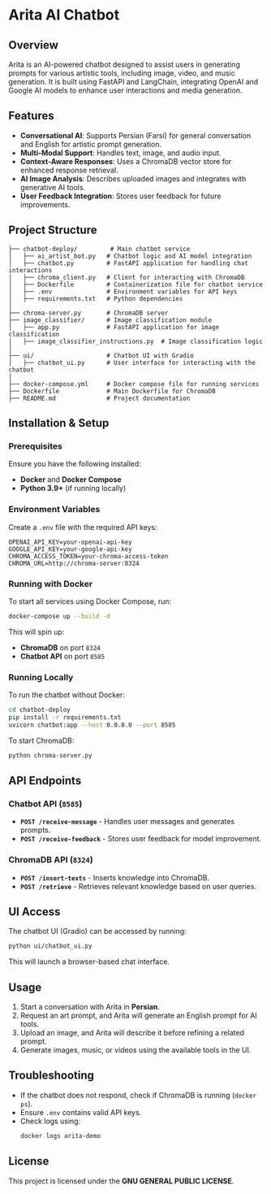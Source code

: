 # Arita AI Chatbot

## Overview
Arita is an AI-powered chatbot designed to assist users in generating prompts for various artistic tools, including image, video, and music generation. It is built using FastAPI and LangChain, integrating OpenAI and Google AI models to enhance user interactions and media generation.

## Features
- **Conversational AI**: Supports Persian (Farsi) for general conversation and English for artistic prompt generation.
- **Multi-Modal Support**: Handles text, image, and audio input.
- **Context-Aware Responses**: Uses a ChromaDB vector store for enhanced response retrieval.
- **AI Image Analysis**: Describes uploaded images and integrates with generative AI tools.
- **User Feedback Integration**: Stores user feedback for future improvements.

## Project Structure
```
├── chatbot-deploy/         # Main chatbot service
│   ├── ai_artist_bot.py   # Chatbot logic and AI model integration
│   ├── chatbot.py         # FastAPI application for handling chat interactions
│   ├── chroma_client.py   # Client for interacting with ChromaDB
│   ├── Dockerfile         # Containerization file for chatbot service
│   ├── .env               # Environment variables for API keys
│   ├── requirements.txt   # Python dependencies
│
├── chroma-server.py       # ChromaDB server
├── image_classifier/      # Image classification module
│   ├── app.py             # FastAPI application for image classification
│   ├── image_classifier_instructions.py  # Image classification logic
│
├── ui/                    # Chatbot UI with Gradio
│   ├── chatbot_ui.py      # User interface for interacting with the chatbot
│
├── docker-compose.yml     # Docker compose file for running services
├── Dockerfile             # Main Dockerfile for ChromaDB
├── README.md              # Project documentation
```

## Installation & Setup
### Prerequisites
Ensure you have the following installed:
- **Docker** and **Docker Compose**
- **Python 3.9+** (if running locally)

### Environment Variables
Create a `.env` file with the required API keys:
```
OPENAI_API_KEY=your-openai-api-key
GOOGLE_API_KEY=your-google-api-key
CHROMA_ACCESS_TOKEN=your-chroma-access-token
CHROMA_URL=http://chroma-server:8324
```

### Running with Docker
To start all services using Docker Compose, run:
```sh
docker-compose up --build -d
```
This will spin up:
- **ChromaDB** on port `8324`
- **Chatbot API** on port `8585`

### Running Locally
To run the chatbot without Docker:
```sh
cd chatbot-deploy
pip install -r requirements.txt
uvicorn chatbot:app --host 0.0.0.0 --port 8585
```
To start ChromaDB:
```sh
python chroma-server.py
```

## API Endpoints
### Chatbot API (`8585`)
- **`POST /receive-message`** - Handles user messages and generates prompts.
- **`POST /receive-feedback`** - Stores user feedback for model improvement.

### ChromaDB API (`8324`)
- **`POST /insert-texts`** - Inserts knowledge into ChromaDB.
- **`POST /retrieve`** - Retrieves relevant knowledge based on user queries.

## UI Access
The chatbot UI (Gradio) can be accessed by running:
```sh
python ui/chatbot_ui.py
```
This will launch a browser-based chat interface.

## Usage
1. Start a conversation with Arita in **Persian**.
2. Request an art prompt, and Arita will generate an English prompt for AI tools.
3. Upload an image, and Arita will describe it before refining a related prompt.
4. Generate images, music, or videos using the available tools in the UI.

## Troubleshooting
- If the chatbot does not respond, check if ChromaDB is running (`docker ps`).
- Ensure `.env` contains valid API keys.
- Check logs using:
  ```sh
  docker logs arita-demo
  ```
## License
This project is licensed under the **GNU GENERAL PUBLIC LICENSE**.


